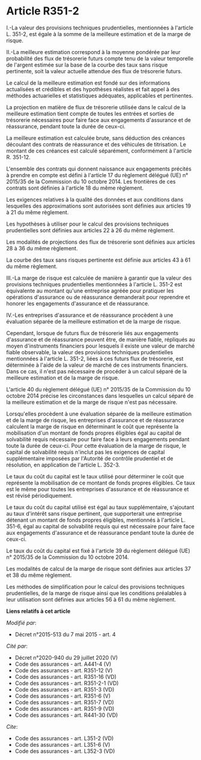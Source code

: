 # Article R351-2

I.-La valeur des provisions techniques prudentielles, mentionnées à l'article L. 351-2, est égale à la somme de la meilleure
estimation et de la marge de risque. 

II.-La meilleure estimation correspond à la moyenne pondérée par leur probabilité des flux de trésorerie futurs compte tenu
de la valeur temporelle de l'argent estimée sur la base de la courbe des taux sans risque pertinente, soit la valeur actuelle
attendue des flux de trésorerie futurs. 

Le calcul de la meilleure estimation est fondé sur des informations actualisées et crédibles et des hypothèses réalistes et
fait appel à des méthodes actuarielles et statistiques adéquates, applicables et pertinentes. 

La projection en matière de flux de trésorerie utilisée dans le calcul de la meilleure estimation tient compte de toutes les
entrées et sorties de trésorerie nécessaires pour faire face aux engagements d'assurance et de réassurance, pendant toute la
durée de ceux-ci. 

La meilleure estimation est calculée brute, sans déduction des créances découlant des contrats de réassurance et des
véhicules de titrisation. Le montant de ces créances est calculé séparément, conformément à l'article R. 351-12. 

L'ensemble des contrats qui donnent naissance aux engagements précités à prendre en compte est défini à l'article 17 du
règlement délégué (UE) n° 2015/35 de la Commission du 10 octobre 2014. Les frontières de ces contrats sont définies à
l'article 18 du même règlement. 

Les exigences relatives à la qualité des données et aux conditions dans lesquelles des approximations sont autorisées sont
définies aux articles 19 à 21 du même règlement. 

Les hypothèses à utiliser pour le calcul des provisions techniques prudentielles sont définies aux articles 22 à 26 du même
règlement. 

Les modalités de projections des flux de trésorerie sont définies aux articles 28 à 36 du même règlement. 

La courbe des taux sans risques pertinente est définie aux articles 43 à 61 du même règlement. 

III.-La marge de risque est calculée de manière à garantir que la valeur des provisions techniques prudentielles mentionnées
à l'article L. 351-2 est équivalente au montant qu'une entreprise agréée pour pratiquer les opérations d'assurance ou de
réassurance demanderait pour reprendre et honorer les engagements d'assurance et de réassurance. 

IV.-Les entreprises d'assurance et de réassurance procèdent à une évaluation séparée de la meilleure estimation et de la
marge de risque. 

Cependant, lorsque de futurs flux de trésorerie liés aux engagements d'assurance et de réassurance peuvent être, de manière
fiable, répliqués au moyen d'instruments financiers pour lesquels il existe une valeur de marché fiable observable, la valeur
des provisions techniques prudentielles mentionnées à l'article L. 351-2, liées à ces futurs flux de trésorerie, est
déterminée à l'aide de la valeur de marché de ces instruments financiers. Dans ce cas, il n'est pas nécessaire de procéder à
un calcul séparé de la meilleure estimation et de la marge de risque. 

L'article 40 du règlement délégué (UE) n° 2015/35 de la Commission du 10 octobre 2014 précise les circonstances dans
lesquelles un calcul séparé de la meilleure estimation et de la marge de risque n'est pas nécessaire. 

Lorsqu'elles procèdent à une évaluation séparée de la meilleure estimation et de la marge de risque, les entreprises
d'assurance et de réassurance calculent la marge de risque en déterminant le coût que représente la mobilisation d'un montant
de fonds propres éligibles égal au capital de solvabilité requis nécessaire pour faire face à leurs engagements pendant toute
la durée de ceux-ci. Pour cette évaluation de la marge de risque, le capital de solvabilité requis n'inclut pas les exigences
de capital supplémentaire imposées par l'Autorité de contrôle prudentiel et de résolution, en application de l'article L.
352-3. 

Le taux du coût du capital est le taux utilisé pour déterminer le coût que représente la mobilisation de ce montant de fonds
propres éligibles. Ce taux est le même pour toutes les entreprises d'assurance et de réassurance et est révisé
périodiquement. 

Le taux du coût du capital utilisé est égal au taux supplémentaire, s'ajoutant au taux d'intérêt sans risque pertinent, que
supporterait une entreprise détenant un montant de fonds propres éligibles, mentionnés à l'article L. 351-6, égal au capital
de solvabilité requis qui est nécessaire pour faire face aux engagements d'assurance et de réassurance pendant toute la durée
de ceux-ci. 

Le taux du coût du capital est fixé à l'article 39 du règlement délégué (UE) n° 2015/35 de la Commission du 10 octobre 2014. 

Les modalités de calcul de la marge de risque sont définies aux articles 37 et 38 du même règlement. 

Les méthodes de simplification pour le calcul des provisions techniques prudentielles, de la marge de risque ainsi que les
conditions préalables à leur utilisation sont définies aux articles 56 à 61 du même règlement.

**Liens relatifs à cet article**

_Modifié par_:

  - Décret n°2015-513 du 7 mai 2015 - art. 4

_Cité par_:

  - Décret n°2020-940 du 29 juillet 2020 (V)
  - Code des assurances - art. A441-4 (V)
  - Code des assurances - art. R351-12 (V)
  - Code des assurances - art. R351-16 (VD)
  - Code des assurances - art. R351-2-1 (VD)
  - Code des assurances - art. R351-3 (VD)
  - Code des assurances - art. R351-6 (V)
  - Code des assurances - art. R351-7 (VD)
  - Code des assurances - art. R351-9 (VD)
  - Code des assurances - art. R441-30 (VD)

_Cite_:

  - Code des assurances - art. L351-2 (VD)
  - Code des assurances - art. L351-6 (V)
  - Code des assurances - art. L352-3 (VD)
